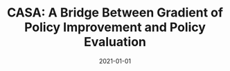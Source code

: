 ---
title: "CASA: A Bridge Between Gradient of Policy Improvement and Policy Evaluation"
collection: publications
permalink: /publication/2021-01-01-CASA-A-Bridge-Between-Gradient-of-Policy-Improvement-and-Policy-Evaluation
date: 2021-01-01
venue: 'Arxiv'
paperurl: 'https://arxiv.org/abs/2105.03923'
citation: ' Changnan Xiao,  Haosen Shi,  Jiajun Fan,  Shihong Deng, &quot;CASA: A Bridge Between Gradient of Policy Improvement and Policy Evaluation.&quot; Arxiv, 2021.'
---